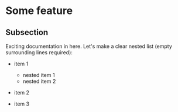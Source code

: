 # Some feature

## Subsection

Exciting documentation in here.
Let's make a clear nested list (empty surrounding lines required):

- item 1

  - nested item 1
  - nested item 2

- item 2
- item 3
